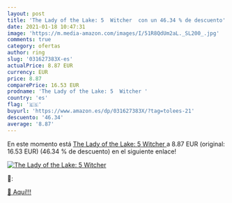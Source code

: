 ```yaml
---
layout: post
title: 'The Lady of the Lake: 5  Witcher  con un 46.34 % de descuento'
date: 2021-01-18 10:47:31
image: 'https://m.media-amazon.com/images/I/51R8QdUm2aL._SL200_.jpg'
comments: true
category: ofertas
author: ring
slug: '031627383X-es'
actualPrice: 8.87 EUR
currency: EUR
price: 8.87
comparePrice: 16.53 EUR
prodname: 'The Lady of the Lake: 5  Witcher '
country: 'es'
flag: '🇪🇸'
buyurl: 'https://www.amazon.es/dp/031627383X/?tag=tolees-21'
descuento: '46.34'
average: '8.87'
---
```


En este momento está [The Lady of the Lake: 5  Witcher ](https://www.amazon.es/dp/031627383X/?tag=tolees-21) a 8.87 EUR (original: 16.53 EUR) (46.34 %  de descuento) en el siguiente enlace!

[![The Lady of the Lake: 5  Witcher ](https://m.media-amazon.com/images/I/51R8QdUm2aL._SL200_.jpg)](https://www.amazon.es/dp/031627383X/?tag=tolees-21)

🔎:


[🛒 Aquí!!!](https://www.amazon.es/dp/031627383X/?tag=tolees-21)
